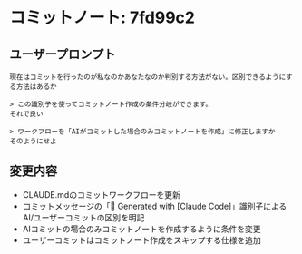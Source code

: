 # コミットノート: 7fd99c2

## ユーザープロンプト

```
現在はコミットを行ったのが私なのかあなたなのか判別する方法がない。区別できるようにする方法はあるか
```

```
> この識別子を使ってコミットノート作成の条件分岐ができます。
それで良い

> ワークフローを「AIがコミットした場合のみコミットノートを作成」に修正しますか
そのようにせよ
```

## 変更内容

- CLAUDE.mdのコミットワークフローを更新
- コミットメッセージの「🤖 Generated with [Claude Code]」識別子によるAI/ユーザーコミットの区別を明記
- AIコミットの場合のみコミットノートを作成するように条件を変更
- ユーザーコミットはコミットノート作成をスキップする仕様を追加
